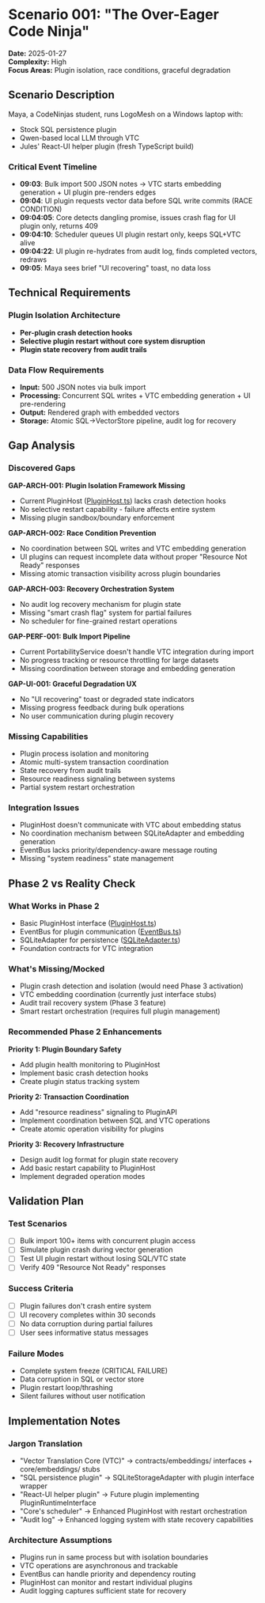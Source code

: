 
# Scenario 001: "The Over-Eager Code Ninja"

**Date:** 2025-01-27  
**Complexity:** High  
**Focus Areas:** Plugin isolation, race conditions, graceful degradation

## Scenario Description

Maya, a CodeNinjas student, runs LogoMesh on a Windows laptop with:
- Stock SQL persistence plugin
- Qwen-based local LLM through VTC
- Jules' React-UI helper plugin (fresh TypeScript build)

### Critical Event Timeline
- **09:03**: Bulk import 500 JSON notes → VTC starts embedding generation + UI plugin pre-renders edges
- **09:04**: UI plugin requests vector data before SQL write commits (RACE CONDITION)
- **09:04:05**: Core detects dangling promise, issues crash flag for UI plugin only, returns 409
- **09:04:10**: Scheduler queues UI plugin restart only, keeps SQL+VTC alive
- **09:04:22**: UI plugin re-hydrates from audit log, finds completed vectors, redraws
- **09:05**: Maya sees brief "UI recovering" toast, no data loss

## Technical Requirements

### Plugin Isolation Architecture
- **Per-plugin crash detection hooks**
- **Selective plugin restart without core system disruption**
- **Plugin state recovery from audit trails**

### Data Flow Requirements
- **Input:** 500 JSON notes via bulk import
- **Processing:** Concurrent SQL writes + VTC embedding generation + UI pre-rendering
- **Output:** Rendered graph with embedded vectors
- **Storage:** Atomic SQL→VectorStore pipeline, audit log for recovery

## Gap Analysis

### Discovered Gaps

**GAP-ARCH-001: Plugin Isolation Framework Missing**
- Current PluginHost ([PluginHost.ts](rag://rag_source_0)) lacks crash detection hooks
- No selective restart capability - failure affects entire system
- Missing plugin sandbox/boundary enforcement

**GAP-ARCH-002: Race Condition Prevention**
- No coordination between SQL writes and VTC embedding generation
- UI plugins can request incomplete data without proper "Resource Not Ready" responses
- Missing atomic transaction visibility across plugin boundaries

**GAP-ARCH-003: Recovery Orchestration System**
- No audit log recovery mechanism for plugin state
- Missing "smart crash flag" system for partial failures
- No scheduler for fine-grained restart operations

**GAP-PERF-001: Bulk Import Pipeline**
- Current PortabilityService doesn't handle VTC integration during import
- No progress tracking or resource throttling for large datasets
- Missing coordination between storage and embedding generation

**GAP-UI-001: Graceful Degradation UX**
- No "UI recovering" toast or degraded state indicators
- Missing progress feedback during bulk operations
- No user communication during plugin recovery

### Missing Capabilities
- Plugin process isolation and monitoring
- Atomic multi-system transaction coordination
- State recovery from audit trails
- Resource readiness signaling between systems
- Partial system restart orchestration

### Integration Issues
- PluginHost doesn't communicate with VTC about embedding status
- No coordination mechanism between SQLiteAdapter and embedding generation
- EventBus lacks priority/dependency-aware message routing
- Missing "system readiness" state management

## Phase 2 vs Reality Check

### What Works in Phase 2
- Basic PluginHost interface ([PluginHost.ts](rag://rag_source_0))
- EventBus for plugin communication ([EventBus.ts](rag://rag_source_3))
- SQLiteAdapter for persistence ([SQLiteAdapter.ts](rag://rag_source_4))
- Foundation contracts for VTC integration

### What's Missing/Mocked
- Plugin crash detection and isolation (would need Phase 3 activation)
- VTC embedding coordination (currently just interface stubs)
- Audit trail recovery system (Phase 3 feature)
- Smart restart orchestration (requires full plugin management)

### Recommended Phase 2 Enhancements

**Priority 1: Plugin Boundary Safety**
- Add plugin health monitoring to PluginHost
- Implement basic crash detection hooks
- Create plugin status tracking system

**Priority 2: Transaction Coordination**
- Add "resource readiness" signaling to PluginAPI
- Implement coordination between SQL and VTC operations
- Create atomic operation visibility for plugins

**Priority 3: Recovery Infrastructure**
- Design audit log format for plugin state recovery
- Add basic restart capability to PluginHost
- Implement degraded operation modes

## Validation Plan

### Test Scenarios
- [ ] Bulk import 100+ items with concurrent plugin access
- [ ] Simulate plugin crash during vector generation
- [ ] Test UI plugin restart without losing SQL/VTC state
- [ ] Verify 409 "Resource Not Ready" responses

### Success Criteria
- [ ] Plugin failures don't crash entire system
- [ ] UI recovery completes within 30 seconds
- [ ] No data corruption during partial failures
- [ ] User sees informative status messages

### Failure Modes
- Complete system freeze (CRITICAL FAILURE)
- Data corruption in SQL or vector store
- Plugin restart loop/thrashing
- Silent failures without user notification

## Implementation Notes

### Jargon Translation
- "Vector Translation Core (VTC)" → contracts/embeddings/ interfaces + core/embeddings/ stubs
- "SQL persistence plugin" → SQLiteStorageAdapter with plugin interface wrapper
- "React-UI helper plugin" → Future plugin implementing PluginRuntimeInterface
- "Core's scheduler" → Enhanced PluginHost with restart orchestration
- "Audit log" → Enhanced logging system with state recovery capabilities

### Architecture Assumptions
- Plugins run in same process but with isolation boundaries
- VTC operations are asynchronous and trackable
- EventBus can handle priority and dependency routing
- PluginHost can monitor and restart individual plugins
- Audit logging captures sufficient state for recovery
